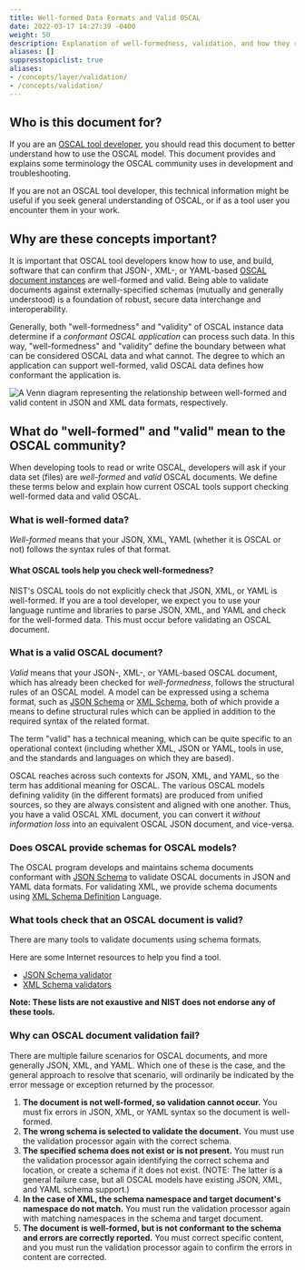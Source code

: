 ```yaml
---
title: Well-formed Data Formats and Valid OSCAL
date: 2022-03-17 14:27:39 -0400
weight: 50
description: Explanation of well-formedness, validation, and how they relate to OSCAL
aliases: []
suppresstopiclist: true
aliases:
- /concepts/layer/validation/
- /concepts/validation/
---
```


## Who is this document for?

If you are an [OSCAL tool developer](/about/stakeholders/tooldevelopers/), you should read this document to better understand how to use the OSCAL model. This document provides and explains some terminology the OSCAL community uses in development and troubleshooting.

If you are not an OSCAL tool developer, this technical information might be useful if you seek general understanding of OSCAL, or if as a tool user you encounter them in your work.

## Why are these concepts important?

It is important that OSCAL tool developers know how to use, and build, software that can confirm that JSON-, XML-, or YAML-based [OSCAL document instances](/concepts/layer/) are well-formed and valid. Being able to validate documents against externally-specified schemas (mutually and generally understood) is a foundation of robust, secure data interchange and interoperability. 

Generally, both "well-formedness" and "validity" of OSCAL instance data determine if a *conformant OSCAL application* can process such data. In this way, "well-formedness" and "validity" define the boundary between what can be considered OSCAL data and what cannot. The degree to which an application can support well-formed, valid OSCAL data defines how conformant the application is.

![A Venn diagram representing the relationship between well-formed and valid content in JSON and XML data formats, respectively.](oscal-wellformed-valid.svg "Venn diagram")

## What do "well-formed" and "valid" mean to the OSCAL community?

When developing tools to read or write OSCAL, developers will ask if your data set (files) are *well-formed* and *valid* OSCAL documents. We define these terms below and explain how current OSCAL tools support checking well-formed data and valid OSCAL.

### What is well-formed data?

*Well-formed* means that your JSON, XML, YAML (whether it is OSCAL or not) follows the syntax rules of that format.

#### What OSCAL tools help you check well-formedness?

NIST's OSCAL tools do not explicitly check that JSON, XML, or YAML is well-formed. If you are a tool developer, we expect you to use your language runtime and libraries to parse JSON, XML, and YAML and check for the well-formed data. This must occur before validating an OSCAL document.

### What is a valid OSCAL document?

*Valid* means that your JSON-, XML-, or YAML-based OSCAL document, which has already been checked for *well-formedness*, follows the structural rules of an OSCAL model. A model can be expressed using a schema format, such as [JSON Schema](https://json-schema.org/) or [XML Schema](https://www.w3.org/XML/Schema), both of which provide a means to define structural rules which can be applied in addition to the required syntax of the related format.

The term "valid" has a technical meaning, which can be quite specific to an operational context (including whether XML, JSON or YAML, tools in use, and the standards and languages on which they are based).

OSCAL reaches across such contexts for JSON, XML, and YAML, so the term has additional meaning for OSCAL. The various OSCAL models defining validity (in the different formats) are produced from unified sources, so they are always consistent and aligned with one another. Thus, you have a valid OSCAL XML document, you can convert it *without information loss* into an equivalent OSCAL JSON document, and vice-versa.

### Does OSCAL provide schemas for OSCAL models?

The OSCAL program develops and maintains schema documents conformant with [JSON Schema](https://github.com/usnistgov/OSCAL/tree/main/json/schema) to validate OSCAL documents in JSON and YAML data formats. For validating XML, we provide schema documents using [XML Schema Definition](https://github.com/usnistgov/OSCAL/tree/main/xml/schema) Language.

### What tools check that an OSCAL document is valid?

There are many tools to validate documents using schema formats.

Here are some Internet resources to help you find a tool.

- [JSON Schema validator](https://json-schema.org/implementations.html#validators)
- [XML Schema validators](https://www.w3.org/XML/Schema#Tools)

**Note: These lists are not exaustive and NIST does not endorse any of these tools.**

### Why can OSCAL document validation fail?

There are multiple failure scenarios for OSCAL documents, and more generally JSON, XML, and YAML. Which one of these is the case, and the general approach to resolve that scenario, will ordinarily be indicated by the error message or exception returned by the processor.

1. **The document is not well-formed, so validation cannot occur.** You must fix errors in JSON, XML, or YAML syntax so the document is well-formed.
2. **The wrong schema is selected to validate the document.** You must use the validation processor again with the correct schema.
3. **The specified schema does not exist or is not present.** You must run the validation processor again identifying the correct schema and location, or create a schema if it does not exist. (NOTE: The latter is a general failure case, but all OSCAL models have existing JSON, XML, and YAML schema support.)
4. **In the case of XML, the schema namespace and target document's namespace do not match.** You must run the validation processor again with matching namespaces in the schema and target document.
5. **The document is well-formed, but is not conformant to the schema and errors are correctly reported.** You must correct specific content, and you must run the validation processor again to confirm the errors in content are corrected.
